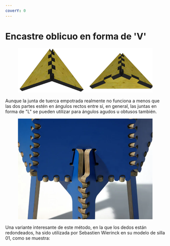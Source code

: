 ```yaml
---
coverY: 0
---
```


# Encastre oblicuo en forma de 'V'

<figure><img src="../../../.gitbook/assets/imagen_2023-11-07_224553000.png" alt=""><figcaption></figcaption></figure>

Aunque la junta de tuerca empotrada realmente no funciona a menos que las dos partes estén en ángulos rectos entre sí, en general, las juntas en forma de "L" se pueden utilizar para ángulos agudos u obtusos también.

<figure><img src="../../../.gitbook/assets/image (2) (2).png" alt=""><figcaption></figcaption></figure>

Una variante interesante de este método, en la que los dedos están redondeados, ha sido utilizada por Sebastien Wierinck en su modelo de silla 01, como se muestra:

